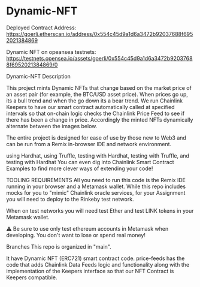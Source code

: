# Dynamic-NFT

Deployed Contract Address:
https://goerli.etherscan.io/address/0x554c45d9a1d6a3472b92037688f6952021384869
 
 Dynamic NFT on opeansea testnets:
 https://testnets.opensea.io/assets/goerli/0x554c45d9a1d6a3472b92037688f6952021384869/0
 
Dynamic-NFT Description


This project mints Dynamic NFTs that change based on the market price of an asset pair (for example, the BTC/USD asset price). When prices go up, its a bull trend and when the go down its a bear trend. We run Chainlink Keepers to have our smart contract automatically called at specified intervals so that on-chain logic checks the Chainlink Price Feed to see if there has been a change in price. Accordingly the minted NFTs dynamically alternate between the images below.

<!-- ![image](https://user-images.githubusercontent.com/75687649/198516307-5a09b3f4-09cd-4dab-a75d-a9d775d93dc0.png)
![image](https://user-images.githubusercontent.com/75687649/198516370-1f87c4ee-b75f-4be9-b489-a51ec1d509f7.png)
![image](https://user-images.githubusercontent.com/75687649/198516417-99be191a-0aa6-4bcf-a130-d7b72852700b.png)
![image](https://user-images.githubusercontent.com/75687649/198516460-b2b15483-3b95-407a-aa85-a970a0568234.png)
![image](https://user-images.githubusercontent.com/75687649/198516495-12441e4a-f6ab-47c5-b7a6-2371d1e48349.png)
![image](https://user-images.githubusercontent.com/75687649/198516525-86e51466-77a5-4e9c-85c4-bb1566fd4ed5.png) -->

     

The entire project is designed for ease of use by those new to Web3 and can be run from a Remix in-browser IDE and network environment.

using Hardhat,
using Truffle,
testing with Hardhat,
testing with Truffle, and
testing with Hardhat
You can even dig into Chainlink Smart Contract Examples to find more clever ways of extending your code!

TOOLING REQUIREMENTS
All you need to run this code is the Remix IDE running in your browser and a Metamask wallet. While this repo includes mocks for you to "mimic" Chainlink oracle services, for your Assignment you will need to deploy to the Rinkeby test network.

When on test networks you will need test Ether and test LINK tokens in your Metamask wallet.

⚠️ Be sure to use only test ethereum accounts in Metamask when developing. You don't want to lose or spend real money!

Branches
This repo is organized in "main". 

  It have Dynamic NFT (ERC721) smart contract code.
price-feeds has the code that adds Chainlink Data Feeds logic and functionality along with the implementation of the Keepers interface so that our NFT Contract is Keepers compatible.


